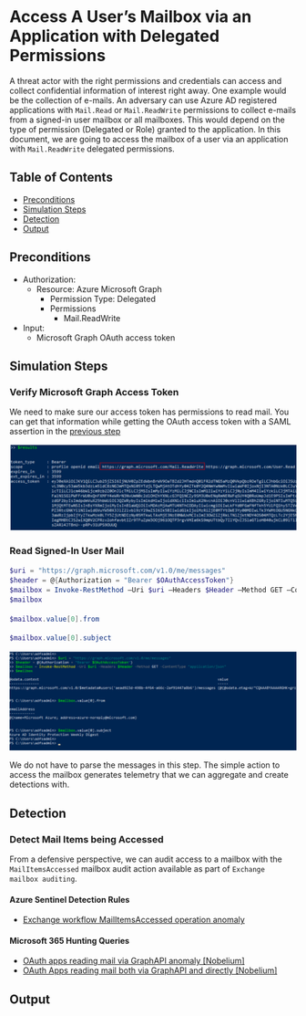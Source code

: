 # Access A User’s Mailbox via an Application with Delegated Permissions

A threat actor with the right permissions and credentials can access and collect confidential information of interest right away. One example would be the collection of e-mails. An adversary can use Azure AD registered applications with `Mail.Read` or `Mail.ReadWrite` permissions to collect e-mails from a signed-in user mailbox or all mailboxes. This would depend on the type of permission (Delegated or Role) granted to the application. In this document, we are going to access the mailbox of a user via an application with `Mail.ReadWrite` delegated permissions.

## Table of Contents

* [Preconditions](#preconditions)
* [Simulation Steps](#simulation-steps)
* [Detection](#detection)
* [Output](#output)

## Preconditions
* Authorization:
    * Resource: Azure Microsoft Graph
      * Permission Type: Delegated
      * Permissions
        * Mail.ReadWrite
* Input:
  * Microsoft Graph OAuth access token

## Simulation Steps

### Verify Microsoft Graph Access Token
We need to make sure our access token has permissions to read mail. You can get that information while getting the OAuth access token with a SAML assertion in the [previous step](getOAuthTokenWithSAMLAssertion.md)
 
![](../../resources/images/simulate_detect/collection/mailAccessDelegatedPermissions/2021-05-19_01_msgraph_access_token.png)

### Read Signed-In User Mail

```PowerShell
$uri = "https://graph.microsoft.com/v1.0/me/messages"
$header = @{Authorization = "Bearer $OAuthAccessToken"}
$mailbox = Invoke-RestMethod –Uri $uri –Headers $Header –Method GET –ContentType "application/json"
$mailbox

$mailbox.value[0].from

$mailbox.value[0].subject
```

![](../../resources/images/simulate_detect/collection/mailAccessDelegatedPermissions/2021-05-19_02_msgraph_message_api.png)

We do not have to parse the messages in this step. The simple action to access the mailbox generates telemetry that we can aggregate and create detections with.

## Detection

### Detect Mail Items being Accessed

From a defensive perspective, we can audit access to a mailbox with the `MailItemsAccessed` mailbox audit action available as part of `Exchange mailbox auditing`. 

#### Azure Sentinel Detection Rules

* [Exchange workflow MailItemsAccessed operation anomaly](https://github.com/Azure/Azure-Sentinel/blob/master/Detections/OfficeActivity/MailItemsAccessedTimeSeries.yaml)

#### Microsoft 365 Hunting Queries

* [OAuth apps reading mail via GraphAPI anomaly [Nobelium]](https://github.com/microsoft/Microsoft-365-Defender-Hunting-Queries/blob/master/Exfiltration/OAuth%20Apps%20reading%20mail%20via%20GraphAPI%20anomaly%20%5BNobelium%5D.md)
* [OAuth Apps reading mail both via GraphAPI and directly [Nobelium]](https://github.com/microsoft/Microsoft-365-Defender-Hunting-Queries/blob/master/Exfiltration/OAuth%20Apps%20reading%20mail%20both%20via%20GraphAPI%20and%20directly%20%5BNobelium%5D.md)

## Output
